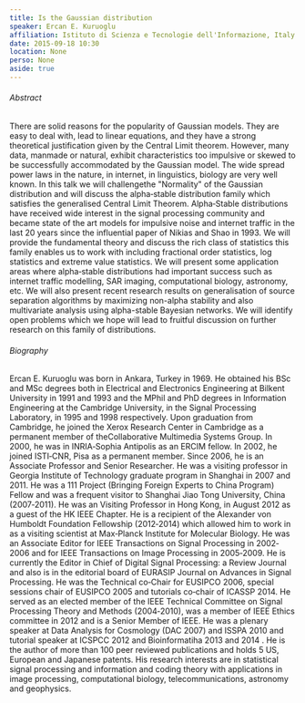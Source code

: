 ```yaml
---
title: Is the Gaussian distribution 
speaker: Ercan E. Kuruoglu
affiliation: Istituto di Scienza e Tecnologie dell'Informazione, Italy
date: 2015-09-18 10:30
location: None
perso: None
aside: true
---
```


###### Abstract
There are solid reasons for the popularity of Gaussian models. They
are easy to deal with, lead to linear equations, and they have a
strong theoretical justification given by the Central Limit theorem.
However, many data, manmade or natural, exhibit characteristics too
impulsive or skewed to be successfully accommodated by the Gaussian
model. The wide spread power laws in the nature, in internet, in
linguistics, biology are very well known. In this talk we will
challengethe "Normality" of the Gaussian distribution and will discuss
the alpha‐stable distribution family which satisfies the generalised
Central Limit Theorem. Alpha‐Stable distributions have received wide
interest in the signal processing community and became state of the
art models for impulsive noise and internet traffic in the last 20
years since the influential paper of Nikias and Shao in 1993. We will
provide the fundamental theory and discuss the rich class of
statistics this family enables us to work with including fractional
order statistics, log statistics and extreme value statistics. We will
present some application areas where alpha‐stable distributions had
important success such as internet traffic modelling, SAR imaging,
computational biology, astronomy, etc. We will also present recent
research results on generalisation of source separation algorithms by
maximizing non-alpha stability and also multivariate analysis using
alpha-stable Bayesian networks. We will identify open problems which
we hope will lead to fruitful discussion on further research on this
family of distributions.

###### Biography
Ercan E. Kuruoglu was born in Ankara, Turkey in 1969. He obtained his
BSc and MSc degrees both in Electrical and Electronics Engineering at
Bilkent University in 1991 and 1993 and the MPhil and PhD degrees in
Information Engineering at the Cambridge University, in the Signal
Processing Laboratory, in 1995 and 1998 respectively. Upon graduation
from Cambridge, he joined the Xerox Research Center in Cambridge as a
permanent member of theCollaborative Multimedia Systems Group. In
2000, he was in INRIA‐Sophia Antipolis as an ERCIM fellow. In 2002, he
joined ISTI‐CNR, Pisa as a permanent member. Since 2006, he is an
Associate Professor and Senior Researcher. He was a visiting professor
in Georgia Institute of Technology graduate program in Shanghai in
2007 and 2011. He was a 111 Project (Bringing Foreign Experts to China
Program) Fellow and was a frequent visitor to Shanghai Jiao Tong
University, China (2007‐2011). He was an Visiting Professor in Hong
Kong, in August 2012 as a guest of the HK IEEE Chapter. He is a
recipient of the Alexander von Humboldt Foundation Fellowship
(2012‐2014) which allowed him to work in as a visiting scientist at
Max‐Planck Institute for Molecular Biology. He was an Associate Editor
for IEEE Transactions on Signal Processing in 2002‐2006 and for IEEE
Transactions on Image Processing in 2005‐2009. He is currently the
Editor in Chief of Digital Signal Processing: a Review Journal and
also is in the editorial board of EURASIP Journal on Advances in
Signal Processing. He was the Technical co‐Chair for EUSIPCO 2006,
special sessions chair of EUSIPCO 2005 and tutorials co‐chair of
ICASSP 2014. He served as an elected member of the IEEE Technical
Committee on Signal Processing Theory and Methods (2004‐2010), was a
member of IEEE Ethics committee in 2012 and is a Senior Member of
IEEE. He was a plenary speaker at Data Analysis for Cosmology (DAC
2007) and ISSPA 2010 and tutorial speaker at ICSPCC 2012 and
Bioinformatiha 2013 and 2014 . He is the author of more than 100 peer
reviewed publications and holds 5 US, European and Japanese patents.
His research interests are in statistical signal processing and
information and coding theory with applications in image processing,
computational biology, telecommunications, astronomy and geophysics.